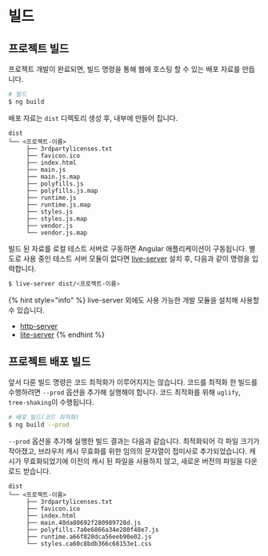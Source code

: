 # 빌드

## 프로젝트 빌드

프로젝트 개발이 완료되면, 빌드 명령을 통해 웹에 호스팅 할 수 있는 배포 자료를 만듭니다.

```bash
# 빌드
$ ng build
```

배포 자료는 `dist` 디렉토리 생성 후, 내부에 만들어 집니다.

```text
dist 
└── <프로젝트-이름> 
     ├── 3rdpartylicenses.txt 
     ├── favicon.ico 
     ├── index.html 
     ├── main.js 
     ├── main.js.map 
     ├── polyfills.js 
     ├── polyfills.js.map 
     ├── runtime.js 
     ├── runtime.js.map 
     ├── styles.js
     ├── styles.js.map 
     ├── vendor.js 
     └── vendor.js.map
```

빌드 된 자료를 로컬 테스트 서버로 구동하면 Angular 애플리케이션이 구동됩니다. 별도로 사용 중인 테스트 서버 모듈이 없다면 [live-server](https://www.npmjs.com/package/live-server) 설치 후, 다음과 같이 명령을 입력합니다.

```bash
$ live-server dist/<프로젝트-이름>
```

{% hint style="info" %}
live-server 외에도 사용 가능한 개발 모듈을 설치해 사용할 수 있습니다.

* [http-server](https://www.npmjs.com/package/http-server)
* [lite-server](https://www.npmjs.com/package/lite-server)
{% endhint %}

## 프로젝트 배포 빌드

앞서 다룬 빌드 명령은 코드 최적화가 이루어지지는 않습니다. 코드를 최적화 한 빌드를 수행하려면 `--prod` 옵션을 추가해 실행해야 합니다. 코드 최적화를 위해 `uglify`, `tree-shaking`이 수행됩니다.

```bash
# 배포 빌드(코드 최적화)
$ ng build --prod
```

`--prod` 옵션을 추가해 실행한 빌드 결과는 다음과 같습니다. 최적화되어 각 파일 크기가 작아졌고, 브라우저 캐시 무효화를 위한 임의의 문자열이 접미사로 추가되었습니다. 캐시가 무효화되었기에 이전의 캐시 된 파일을 사용하지 않고, 새로운 버전의 파일을 다운로드 받습니다.

```text
dist 
└── <프로젝트-이름>  
     ├── 3rdpartylicenses.txt 
     ├── favicon.ico 
     ├── index.html 
     ├── main.40da80692f280989728d.js
     ├── polyfills.7a0e6866a34e280f48e7.js 
     ├── runtime.a66f828dca56eeb90e02.js 
     └── styles.ca60c8bdb366c68153e1.css
```


